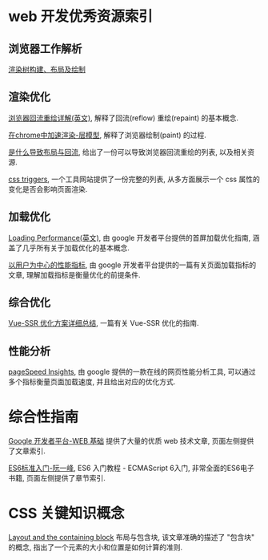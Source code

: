 # web 开发优秀资源索引

## 浏览器工作解析

[渲染树构建、布局及绘制](https://developers.google.com/web/fundamentals/performance/critical-rendering-path/render-tree-construction?hl=zh-cn)

## 渲染优化

[浏览器回流重绘详解(英文)](https://www.phpied.com/rendering-repaint-reflowrelayout-restyle/), 解释了回流(reflow) 重绘(repaint) 的基本概念.

[在chrome中加速渲染-层模型](https://www.html5rocks.com/zh/tutorials/speed/layers/), 解释了浏览器绘制(paint) 的过程.

[是什么导致布局与回流](https://gist.github.com/paulirish/5d52fb081b3570c81e3a), 给出了一份可以导致浏览器回流重绘的列表, 以及相关资源.

[css triggers](https://csstriggers.com/), 一个工具网站提供了一份完整的列表, 从多方面展示一个 css 属性的变化是否会影响页面渲染.

## 加载优化

[Loading Performance(英文)](https://developers.google.com/web/fundamentals/performance/get-started), 由 google 开发者平台提供的首屏加载优化指南, 涵盖了几乎所有关于加载优化的基本概念.

[以用户为中心的性能指标](https://developers.google.com/web/fundamentals/performance/user-centric-performance-metrics), 由 google 开发者平台提供的一篇有关页面加载指标的文章, 理解加载指标是衡量优化的前提条件.

## 综合优化

[Vue-SSR 优化方案详细总结](https://zhuanlan.zhihu.com/p/93199714), 一篇有关 Vue-SSR 优化的指南.

## 性能分析

[pageSpeed Insights](https://developers.google.com/speed/pagespeed/insights/), 由 google 提供的一款在线的网页性能分析工具, 可以通过多个指标衡量页面加载速度, 并且给出对应的优化方式.

# 综合性指南

[Google 开发者平台-WEB 基础](https://developers.google.com/web/fundamentals?hl=zh-cn) 提供了大量的优质 web 技术文章, 页面左侧提供了文章索引.

[ES6标准入门-阮一峰](http://es6.ruanyifeng.com/), ES6 入门教程 - ECMAScript 6入门, 非常全面的ES6电子书籍, 页面左侧提供了章节索引.

# CSS 关键知识概念

[Layout and the containing block](https://developer.mozilla.org/en-US/docs/Web/CSS/Containing_block) 布局与包含块, 该文章准确的描述了 "包含块" 的概念, 指出了一个元素的大小和位置是如何计算的准则.


